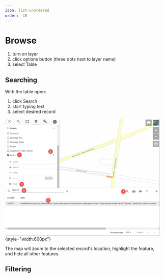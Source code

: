 ```yaml
---
icon: list-unordered
order: -10
---
```


# Browse

1. turn on layer
2. click options button (three dots next to layer name)
3. select Table

## Searching

With the table open:

1. click Search
2. start typing text
3. select desired record

![](./img/table-view-search.png){style="width:600px"}

The map will zoom to the selected record's location, highlight the feature, and hide all other features.

## Filtering
